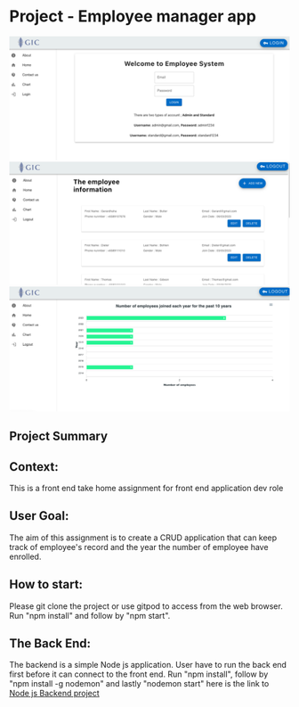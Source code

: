 # Project - Employee manager app

<div >
  <img src='src/picture/front-end.png' style='display:block, width: 100%'><br>
</div>
<div >
  <img src='src/picture/front-end-2.png' style='display:block, width: 100%, margin-top: 10px;'><br>
</div>
<div >
  <img src='src/picture/front-end-3.png' style='display:block, width: 100%, margin-top: 10px;'><br>
</div>

## Project Summary

## Context:

This is a front end take home assignment for front end application dev role

## User Goal:

The aim of this assignment is to create a CRUD application that can keep track of employee's record and the year the number of employee have enrolled.

## How to start:

Please git clone the project or use gitpod to access from the web browser. Run "npm install" and follow by "npm start".

## The Back End:

The backend is a simple Node js application. User have to run the back end first before it can connect to the front end. Run "npm install", follow by "npm install -g nodemon" and lastly "nodemon
start" here is the link to [Node js Backend project ](https://github.com/henryheyhey92/employee_Backend_GIC)
